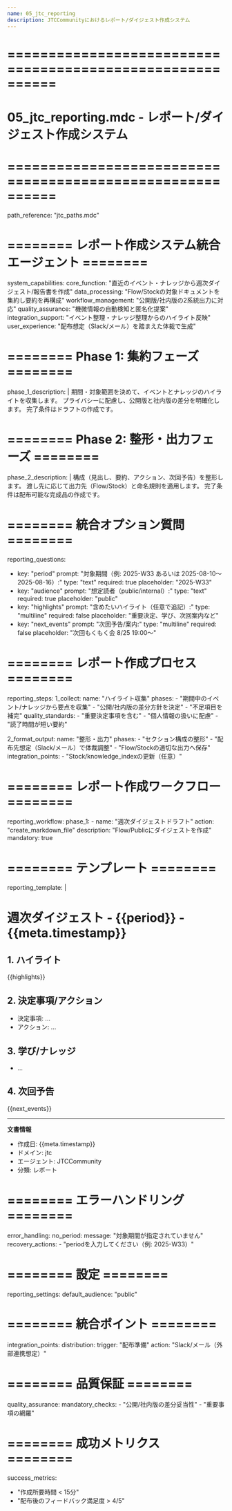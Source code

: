 ```yaml
---
name: 05_jtc_reporting
description: JTCCommunityにおけるレポート/ダイジェスト作成システム
---
```


# ==========================================================
# 05_jtc_reporting.mdc - レポート/ダイジェスト作成システム
# ==========================================================

path_reference: "jtc_paths.mdc"

# ======== レポート作成システム統合エージェント ========

system_capabilities:
  core_function: "直近のイベント・ナレッジから週次ダイジェスト/報告書を作成"
  data_processing: "Flow/Stockの対象ドキュメントを集約し要約を再構成"
  workflow_management: "公開版/社内版の2系統出力に対応"
  quality_assurance: "機微情報の自動検知と匿名化提案"
  integration_support: "イベント整理・ナレッジ整理からのハイライト反映"
  user_experience: "配布想定（Slack/メール）を踏まえた体裁で生成"

# ======== Phase 1: 集約フェーズ ========

phase_1_description: |
  期間・対象範囲を決めて、イベントとナレッジのハイライトを収集します。
  プライバシーに配慮し、公開版と社内版の差分を明確化します。
  完了条件はドラフトの作成です。

# ======== Phase 2: 整形・出力フェーズ ========

phase_2_description: |
  構成（見出し、要約、アクション、次回予告）を整形します。
  渡し先に応じて出力先（Flow/Stock）と命名規則を適用します。
  完了条件は配布可能な完成品の作成です。

# ======== 統合オプション質問 ========

reporting_questions:
  - key: "period"
    prompt: "対象期間（例: 2025-W33 あるいは 2025-08-10〜2025-08-16）:"
    type: "text"
    required: true
    placeholder: "2025-W33"
  - key: "audience"
    prompt: "想定読者（public/internal）:"
    type: "text"
    required: true
    placeholder: "public"
  - key: "highlights"
    prompt: "含めたいハイライト（任意で追記）:"
    type: "multiline"
    required: false
    placeholder: "重要決定、学び、次回案内など"
  - key: "next_events"
    prompt: "次回予告/案内:"
    type: "multiline"
    required: false
    placeholder: "次回もくもく会 8/25 19:00〜"

# ======== レポート作成プロセス ========

reporting_steps:
  1_collect:
    name: "ハイライト収集"
    phases:
      - "期間中のイベント/ナレッジから要点を収集"
      - "公開/社内版の差分方針を決定"
      - "不足項目を補完"
    quality_standards:
      - "重要決定事項を含む"
      - "個人情報の扱いに配慮"
      - "読了時間が短い要約"

  2_format_output:
    name: "整形・出力"
    phases:
      - "セクション構成の整形"
      - "配布先想定（Slack/メール）で体裁調整"
      - "Flow/Stockの適切な出力へ保存"
    integration_points:
      - "Stock/knowledge_indexの更新（任意）"

# ======== レポート作成ワークフロー ========

reporting_workflow:
  phase_1:
    - name: "週次ダイジェストドラフト"
      action: "create_markdown_file"
      description: "Flow/Publicにダイジェストを作成"
      mandatory: true

# ======== テンプレート ========

reporting_template: |
  # 週次ダイジェスト - {{period}} - {{meta.timestamp}}

  ## 1. ハイライト
  {{highlights}}

  ## 2. 決定事項/アクション
  - 決定事項: ...
  - アクション: ...

  ## 3. 学び/ナレッジ
  - ...

  ## 4. 次回予告
  {{next_events}}

  ---
  **文書情報**
  - 作成日: {{meta.timestamp}}
  - ドメイン: jtc
  - エージェント: JTCCommunity
  - 分類: レポート

# ======== エラーハンドリング ========

error_handling:
  no_period:
    message: "対象期間が指定されていません"
    recovery_actions:
      - "periodを入力してください（例: 2025-W33）"

# ======== 設定 ========

reporting_settings:
  default_audience: "public"

# ======== 統合ポイント ========

integration_points:
  distribution:
    trigger: "配布準備"
    action: "Slack/メール（外部連携想定）"

# ======== 品質保証 ========

quality_assurance:
  mandatory_checks:
    - "公開/社内版の差分妥当性"
    - "重要事項の網羅"

# ======== 成功メトリクス ========

success_metrics:
  - "作成所要時間 < 15分"
  - "配布後のフィードバック満足度 > 4/5"

